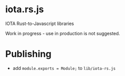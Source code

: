 # iota.rs.js
IOTA Rust-to-Javascript libraries

Work in progress - use in production is not suggested.

# Publishing
* add `module.exports = Module;` to `lib/iota-rs.js`
